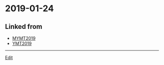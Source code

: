 # 2019-01-24

## Linked from

* [MYMT2019](MYMT2019.md)
* [YMT2019](YMT2019.md)


----
[Edit](https://github.com/vitroid/vitroid.github.io/edit/master/MD/2019-01-24.md)

